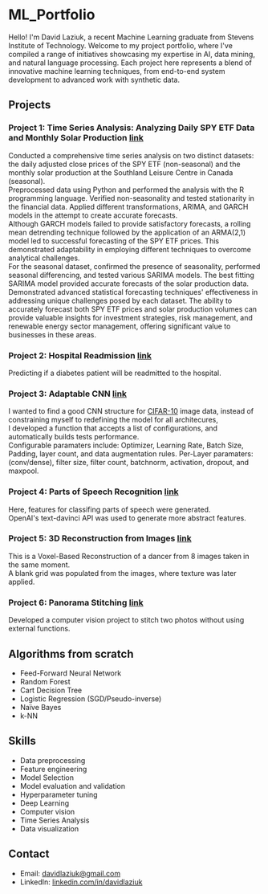 # ML_Portfolio
Hello! I'm David Laziuk, a recent Machine Learning graduate from Stevens Institute of Technology. Welcome to my project portfolio, where I've compiled a range of initiatives showcasing my expertise in AI, data mining, and natural language processing. Each project here represents a blend of innovative machine learning techniques, from end-to-end system development to advanced work with synthetic data.

<!--
## Live Website

A live version of this website can be found [here](https://example.com/).

## Technologies Used

-->

## Projects

### Project 1: Time Series Analysis: Analyzing Daily SPY ETF Data and Monthly Solar Production  [link](https://github.com/dlaziuk/ML_Portfolio/blob/main/GARCH%2C%20ARMA%2C%20SARMA/TSAPaper.pdf)
Conducted a comprehensive time series analysis on two distinct datasets: the daily adjusted close prices of the SPY ETF (non-seasonal) and the monthly solar production at the Southland Leisure Centre in Canada (seasonal).  
Preprocessed data using Python and performed the analysis with the R programming language. Verified non-seasonality and tested stationarity in the financial data. Applied different transformations, ARIMA, and GARCH models in the attempt to create accurate forecasts.  
Although GARCH models failed to provide satisfactory forecasts, a rolling mean detrending technique followed by the application of an ARMA(2,1) model led to successful forecasting of the SPY ETF prices. This demonstrated adaptability in employing different techniques to overcome analytical challenges.  
For the seasonal dataset, confirmed the presence of seasonality, performed seasonal differencing, and tested various SARIMA models. The best fitting SARIMA model provided accurate forecasts of the solar production data.  
Demonstrated advanced statistical forecasting techniques' effectiveness in addressing unique challenges posed by each dataset. The ability to accurately forecast both SPY ETF prices and solar production volumes can provide valuable insights for investment strategies, risk management, and renewable energy sector management, offering significant value to businesses in these areas.  

### Project 2: Hospital Readmission [link](https://github.com/dlaziuk/ML_Portfolio/tree/main/Hospital%20Readmission)
Predicting if a diabetes patient will be readmitted to the hospital.  

### Project 3: Adaptable CNN [link](https://github.com/dlaziuk/ML_Portfolio/blob/main/Adaptable%20CNN/CNN.ipynb)
I wanted to find a good CNN structure for [CIFAR-10](https://www.cs.toronto.edu/~kriz/cifar.html) image data, instead of constraining myself to redefining the model for all architecures,  
I developed a function that accepts a list of configurations, and automatically builds tests performance.  
Configurable paramaters include: Optimizer, Learning Rate, Batch Size, Padding, layer count, and data augmentation rules.
Per-Layer paramaters: (conv/dense), filter size, filter count, batchnorm, activation, dropout, and maxpool.

### Project 4: Parts of Speech Recognition [link](https://github.com/dlaziuk/ML_Portfolio/blob/main/Parts%20Of%20Speech/PartsOfSpeech.ipynb)
Here, features for classifing parts of speech were generated.  
OpenAI's text-davinci API was used to generate more abstract features.  

### Project 5: 3D Reconstruction from Images [link](https://github.com/dlaziuk/ML_Portfolio/blob/main/VoxelGrid/VoxelGrid.ipynb)
This is a Voxel-Based Reconstruction of a dancer from 8 images taken in the same moment.  
A blank grid was populated from the images, where texture was later applied.

### Project 6: Panorama Stitching [link](https://github.com/dlaziuk/ML_Portfolio/blob/main/Panorama%20Stitching/Panorama%20Stiching.ipynb)
Developed a computer vision project to stitch two photos without using external functions.  

## Algorithms from scratch
- Feed-Forward Neural Network 
- Random Forest
- Cart Decision Tree
- Logistic Regression (SGD/Pseudo-inverse)
- Naïve Bayes
- k-NN

## Skills
- Data preprocessing
- Feature engineering
- Model Selection
- Model evaluation and validation
- Hyperparameter tuning
- Deep Learning
- Computer vision
- Time Series Analysis
- Data visualization

## Contact
- Email: [davidlaziuk@gmail.com](mailto:davidlaziuk@gmail.com)
- LinkedIn: [linkedin.com/in/davidlaziuk](https://www.linkedin.com/in/davidlaziuk/)
